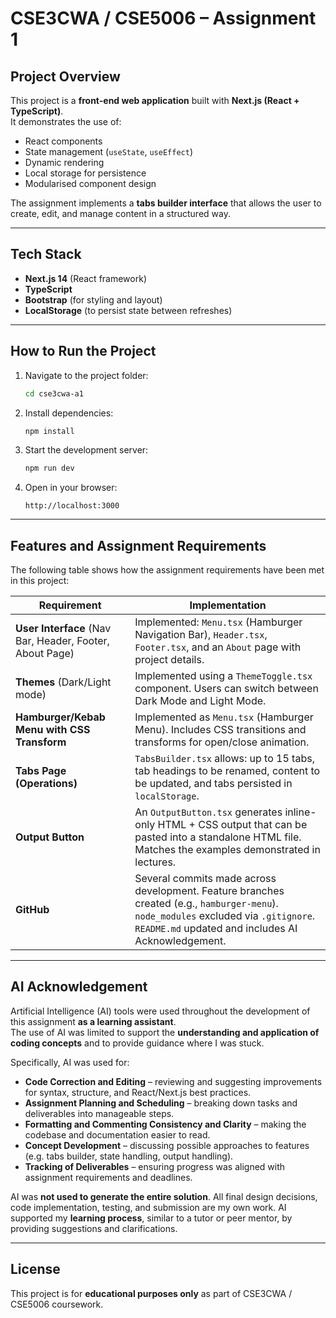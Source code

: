# CSE3CWA / CSE5006 – Assignment 1  

## Project Overview  
This project is a **front-end web application** built with **Next.js (React + TypeScript)**.  
It demonstrates the use of:  
- React components  
- State management (`useState`, `useEffect`)  
- Dynamic rendering  
- Local storage for persistence  
- Modularised component design  

The assignment implements a **tabs builder interface** that allows the user to create, edit, and manage content in a structured way.  

---

## Tech Stack  
- **Next.js 14** (React framework)  
- **TypeScript**  
- **Bootstrap** (for styling and layout)  
- **LocalStorage** (to persist state between refreshes)  

---

## How to Run the Project  

1. Navigate to the project folder:  
   ```bash
   cd cse3cwa-a1
   ```

2. Install dependencies:  
   ```bash
   npm install
   ```

3. Start the development server:  
   ```bash
   npm run dev
   ```

4. Open in your browser:  
   ```
   http://localhost:3000
   ```

---

## Features and Assignment Requirements  

The following table shows how the assignment requirements have been met in this project:  

| Requirement | Implementation |
|-------------|----------------|
| **User Interface** (Nav Bar, Header, Footer, About Page) | Implemented: `Menu.tsx` (Hamburger Navigation Bar), `Header.tsx`, `Footer.tsx`, and an `About` page with project details. |
| **Themes** (Dark/Light mode) | Implemented using a `ThemeToggle.tsx` component. Users can switch between Dark Mode and Light Mode. |
| **Hamburger/Kebab Menu with CSS Transform** | Implemented as `Menu.tsx` (Hamburger Menu). Includes CSS transitions and transforms for open/close animation. |
| **Tabs Page (Operations)** | `TabsBuilder.tsx` allows: up to 15 tabs, tab headings to be renamed, content to be updated, and tabs persisted in `localStorage`. |
| **Output Button** | An `OutputButton.tsx` generates inline-only HTML + CSS output that can be pasted into a standalone HTML file. Matches the examples demonstrated in lectures. |
| **GitHub** | Several commits made across development. Feature branches created (e.g., `hamburger-menu`). `node_modules` excluded via `.gitignore`. `README.md` updated and includes AI Acknowledgement. |

---

## AI Acknowledgement  

Artificial Intelligence (AI) tools were used throughout the development of this assignment **as a learning assistant**.  
The use of AI was limited to support the **understanding and application of coding concepts** and to provide guidance where I was stuck.  

Specifically, AI was used for:  
- **Code Correction and Editing** – reviewing and suggesting improvements for syntax, structure, and React/Next.js best practices.  
- **Assignment Planning and Scheduling** – breaking down tasks and deliverables into manageable steps.  
- **Formatting and Commenting Consistency and Clarity** – making the codebase and documentation easier to read.  
- **Concept Development** – discussing possible approaches to features (e.g. tabs builder, state handling, output handling).  
- **Tracking of Deliverables** – ensuring progress was aligned with assignment requirements and deadlines.  

AI was **not used to generate the entire solution**. All final design decisions, code implementation, testing, and submission are my own work. AI supported my **learning process**, similar to a tutor or peer mentor, by providing suggestions and clarifications.  

---

## License  
This project is for **educational purposes only** as part of CSE3CWA / CSE5006 coursework.  
